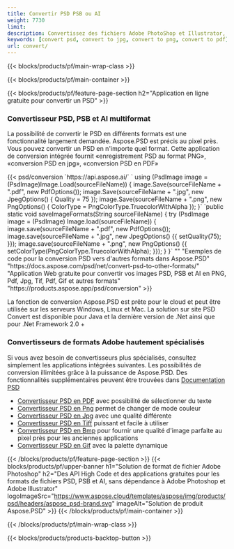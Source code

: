 ```yaml
---
title: Convertir PSD PSB ou AI
weight: 7730
limit: 
description: Convertissez des fichiers Adobe PhotoShop et Illustrator, des images et d'autres formats
keywords: [convert psd, convert to jpg, convert to png, convert to pdf]
url: convert/
---
```


{{< blocks/products/pf/main-wrap-class >}}

{{< blocks/products/pf/main-container >}}

{{< blocks/products/pf/feature-page-section h2="Application en ligne gratuite pour convertir un PSD" >}}
<h3 class="headingpdleft">Convertisseur PSD, PSB et AI multiformat</h3>
<p>La possibilité de convertir le PSD en différents formats est une fonctionnalité largement demandée. Aspose.PSD est précis au pixel près. Vous pouvez convertir un PSD en n'importe quel format. Cette application de conversion intégrée fournit «enregistrement PSD au format PNG», «conversion PSD en jpg», «conversion PSD en PDF»</p>
{{< psd/conversion `https://api.aspose.ai/` 
`    using (PsdImage image = (PsdImage)Image.Load(sourceFileName))
    {
        image.Save(sourceFileName + ".pdf", new PdfOptions());
        image.Save(sourceFileName + ".jpg",  new JpegOptions() { Quality = 75 });
        image.Save(sourceFileName + ".png",  new PngOptions() {  ColorType = PngColorType.TruecolorWithAlpha });
    }` 
	`public static void saveImageFormats(String sourceFileName) {
        try (PsdImage image = (PsdImage) Image.load(sourceFileName)) {
            image.save(sourceFileName + ".pdf", new PdfOptions());
            image.save(sourceFileName + ".jpg", new JpegOptions() {{
                setQuality(75);
            }});
            image.save(sourceFileName + ".png", new PngOptions() {{
                setColorType(PngColorType.TruecolorWithAlpha);
            }});
        }
    }` 
"" 
"Exemples de code pour la conversion PSD vers d'autres formats dans Aspose.PSD"  "https://docs.aspose.com/psd/net/convert-psd-to-other-formats/" 
"Application Web gratuite pour convertir vos images PSD, PSB et AI en PNG, Pdf, Jpg, Tif, Pdf, Gif et autres formats" "https://products.aspose.app/psd/conversion" >}}
<br />
<p>La fonction de conversion Aspose.PSD est prête pour le cloud et peut être utilisée sur les serveurs Windows, Linux et Mac. La solution sur site PSD Convert est disponible pour Java et la dernière version de .Net ainsi que pour .Net Framework 2.0 +</p>

<h3 class="headingpdleft">Convertisseurs de formats Adobe hautement spécialisés</h3>
<p>Si vous avez besoin de convertisseurs plus spécialisés, consultez simplement les applications intégrées suivantes. Les possibilités de conversion illimitées grâce à la puissance de Aspose.PSD. Des fonctionnalités supplémentaires peuvent être trouvées dans <a href="https://docs.aspose.com/psd/">Documentation PSD</a></p>
<ul>
<li><a href="to-pdf">Convertisseur PSD en PDF</a> avec possibilité de sélectionner du texte</li>
<li><a href="to-png">Convertisseur PSD en Png</a> permet de changer de mode couleur</li>
<li><a href="to-jpg">Convertisseur PSD en Jpg</a> avec une qualité différente</li>
<li><a href="to-tiff">Convertisseur PSD en Tiff</a> puissant et facile à utiliser</li>
<li><a href="to-bmp">Convertisseur PSD en Bmp</a> pour fournir une qualité d'image parfaite au pixel près pour les anciennes applications</li>
<li><a href="to-gif">Convertisseur PSD en Gif</a> avec la palette dynamique</li>
</ul>

{{< /blocks/products/pf/feature-page-section >}}
{{< blocks/products/pf/upper-banner h1="Solution de format de fichier Adobe Photoshop" h2="Des API High Code et des applications gratuites pour les formats de fichiers PSD, PSB et AI, sans dépendance à Adobe Photoshop et Adobe Illustrator" logoImageSrc="https://www.aspose.cloud/templates/aspose/img/products/psd/headers/aspose_psd-brand.svg" imageAlt="Solution de produit Aspose.PSD" >}}
{{< /blocks/products/pf/main-container >}}


{{< /blocks/products/pf/main-wrap-class >}}

{{< blocks/products/products-backtop-button >}}

